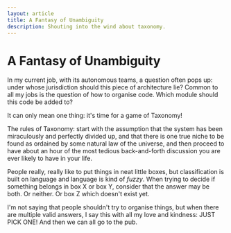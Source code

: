 ```yaml
---
layout: article
title: A Fantasy of Unambiguity
description: Shouting into the wind about taxonomy.
---
```

# A Fantasy of Unambiguity

In my current job, with its autonomous teams, a question often pops
up: under whose jurisdiction should this piece of architecture lie?
Common to all my jobs is the question of how to organise code. Which
module should this code be added to?

It can only mean one thing: it's time for a game of Taxonomy!

The rules of Taxonomy: start with the assumption that the system has
been miraculously and perfectly divided up, and that there is one true
niche to be found as ordained by some natural law of the universe, and
then proceed to have about an hour of the most tedious back-and-forth
discussion you are ever likely to have in your life.

People really, really like to put things in neat little boxes, but
classification is built on language and language is kind of
_fuzzy_. When trying to decide if something belongs in box X or box Y,
consider that the answer may be both. Or neither. Or box Z which
doesn't exist yet.

I'm not saying that people shouldn't try to organise things, but when
there are multiple valid answers, I say this with all my love and
kindness: JUST PICK ONE! And then we can all go to the pub.
